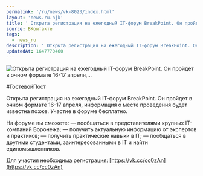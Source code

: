 ```yaml
---
permalink: '/ru/news/vk-8023/index.html'
layout: 'news.ru.njk'
title: ' Открыта регистрация на ежегодный IT-форум BreakPoint. Он пройдет в очном формате 16-17 апреля,…'
source: ВКонтакте
tags:
  - news_ru
description: ' Открыта регистрация на ежегодный IT-форум BreakPoint. Он пройдет в очном формате 16-17 апреля,…'
updatedAt: 1647770460
---
```

![ Открыта регистрация на ежегодный IT-форум BreakPoint. Он пройдет в очном формате 16-17 апреля,…](https://sun9-41.userapi.com/sun9-15/impg/XJHwCg5Jr8_P7uWyBfPTVNH0zAV-I5gm7RaT6Q/GW6EWOdVj10.jpg?size=510x340&quality=95&crop=146,0,1587,1058&sign=50722cbad27a5ca291a6910a50fe4b56&c_uniq_tag=QDwPNU9dMOAE3jkiQs7dTgLYb1Bf-qa4oW1jIuOB1LY&type=album)

#ГостевойПост

Открыта регистрация на ежегодный IT-форум BreakPoint. Он пройдет в очном формате 16-17 апреля, информация о месте проведения будет известна позже. Участие в форуме бесплатно.

На форуме вы сможете:
— пообщаться в представителями крупных IT-компаний Воронежа;
— получить актуальную информацию от экспертов и практиков;
— получить практические навыки в IT;
— пообщаться в другими студентами, заинтересованными в IT и найти единомышленников.

Для участия необходима регистрация: [https://vk.cc/cc0zAn](https://vk.cc/cc0zAn)
